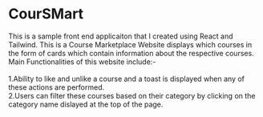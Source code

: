 <h1>CourSMart</h1>

<p>This is a sample front end applicaiton that I created using React and Tailwind. This is a Course Marketplace Website displays which courses in the form of cards which contain information about the respective courses. Main Functionalities of this website include:- <br><br>
1.Ability to like and unlike a course and a toast is displayed when any of these actions are performed.<br>
2.Users can filter these courses based on their category by clicking on the category name dislayed at the top of the page. </p>